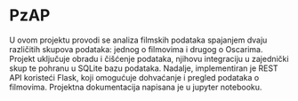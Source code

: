 # PzAP

U ovom projektu provodi se analiza filmskih podataka spajanjem dvaju različitih skupova podataka: jednog o filmovima i drugog o Oscarima. Projekt uključuje obradu i čišćenje podataka, njihovu integraciju u zajednički skup te pohranu u SQLite bazu podataka. Nadalje, implementiran je REST API koristeći Flask, koji omogućuje dohvaćanje i pregled podataka o filmovima. 
Projektna dokumentacija napisana je u jupyter notebooku.
